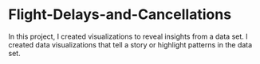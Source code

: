 # Flight-Delays-and-Cancellations
In this project, I created visualizations to reveal insights from a data set. I created data visualizations that tell a story or highlight patterns in the data set. 
